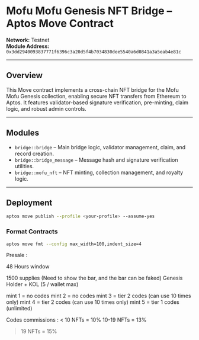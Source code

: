 
# Mofu Mofu Genesis NFT Bridge – Aptos Move Contract

**Network:** Testnet  
**Module Address:** `0x3dd2940093837771f6396c3a20d5f4b7034830dee5540a6d0841a3a5eab4e81c`

---

## Overview

This Move contract implements a cross-chain NFT bridge for the Mofu Mofu Genesis collection, enabling secure NFT transfers from Ethereum to Aptos. It features validator-based signature verification, pre-minting, claim logic, and robust admin controls.

---

## Modules

- `bridge::bridge` – Main bridge logic, validator management, claim, and record creation.
- `bridge::bridge_message` – Message hash and signature verification utilities.
- `bridge::mofu_nft` – NFT minting, collection management, and royalty logic.

---

## Deployment

```sh
aptos move publish --profile <your-profile> --assume-yes
```

### Format Contracts

```sh
aptos move fmt --config max_width=100,indent_size=4
```

Presale : 

48 Hours window

1500 supplies (Need to show the bar, and the bar can be faked)
Genesis Holder + KOL (5 / wallet max)

mint 1 = no codes
mint 2 = no codes
mint 3 = tier 2 codes (can use 10 times only)
mint 4 = tier 2 codes (can use 10 times only)
mint 5 = tier 1 codes (unlimited)

Codes commissions :
< 10 NFTs = 10% 
10-19 NFTs = 13%
> 19 NFTs = 15%